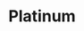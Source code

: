 ---
title: Platinum
price: R100 000
limit: 2
logo: platinum-jhb.png
large-logo: platinum-header.png
logo_size: 135
remaining: 0

# Expo info
expo: yes
expo_space: 3x3m
watercooler: yes
banners: 4
stand: 556 Dev Conference 2020_JHB_Platinum 3 x 3m
furniture: Standard with cocktail table and two chairs. Additional furniture options are available at a extra cost
stand_style: Corner tension fabric

#benefits
delegateDB: yes
speakerSlot: yes
passes: 4
discount_disabled: false

brand_benefits:
    - Logo on podium in keynote room
    - Logo on hanging banners in keynote room
    - Logo on laptop sticker which will be placed in delegate bags

exclusive:
    - Exclusive logo branding on water bottles
sold_out: yes
order: 20
---